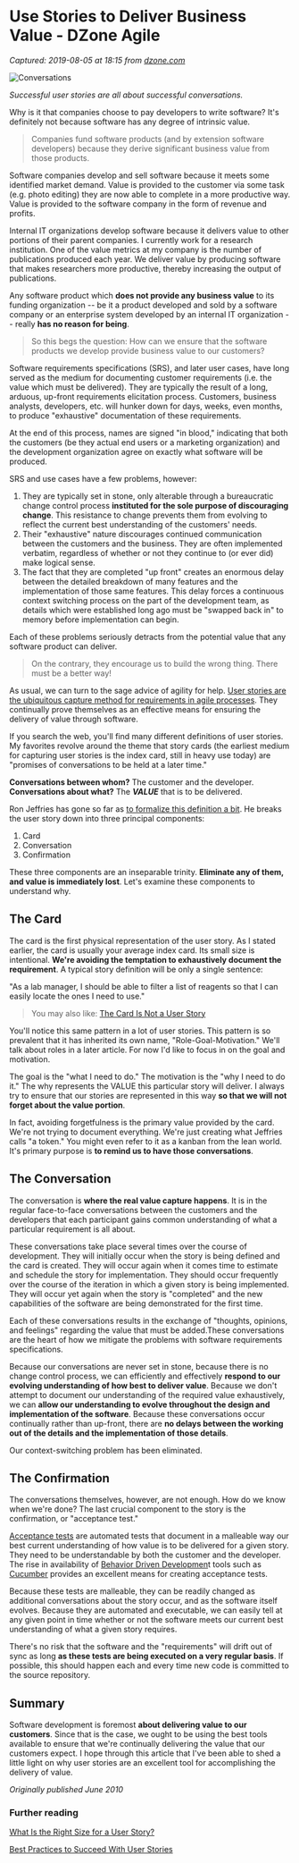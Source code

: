 # Use Stories to Deliver Business Value - DZone Agile

_Captured: 2019-08-05 at 18:15 from [dzone.com](https://dzone.com/articles/use-stories-deliver?edition=510311&utm_source=Daily%20Digest&utm_medium=email&utm_campaign=Daily%20Digest%202019-08-05)_

![Conversations](/storage/temp/12285512-conversations.jpg)

_Successful user stories are all about successful conversations._

Why is it that companies choose to pay developers to write software? It's definitely not because software has any degree of intrinsic value. 

> Companies fund software products (and by extension software developers) because they derive significant business value from those products. 

Software companies develop and sell software because it meets some identified market demand. Value is provided to the customer via some task (e.g. photo editing) they are now able to complete in a more productive way. Value is provided to the software company in the form of revenue and profits. 

Internal IT organizations develop software because it delivers value to other portions of their parent companies. I currently work for a research institution. One of the value metrics at my company is the number of publications produced each year. We deliver value by producing software that makes researchers more productive, thereby increasing the output of publications.

Any software product which **does not provide any business value** to its funding organization -- be it a product developed and sold by a software company or an enterprise system developed by an internal IT organization -- really **has no reason for being**. 

> So this begs the question: How can we ensure that the software products we develop provide business value to our customers? 

Software requirements specifications (SRS), and later user cases, have long served as the medium for documenting customer requirements (i.e. the value which must be delivered). They are typically the result of a long, arduous, up-front requirements elicitation process. Customers, business analysts, developers, etc. will hunker down for days, weeks, even months, to produce "exhaustive" documentation of these requirements. 

At the end of this process, names are signed "in blood," indicating that both the customers (be they actual end users or a marketing organization) and the development organization agree on exactly what software will be produced.

SRS and use cases have a few problems, however:

  1. They are typically set in stone, only alterable through a bureaucratic change control process **instituted for the sole purpose of discouraging change**. This resistance to change prevents them from evolving to reflect the current best understanding of the customers' needs.
  2. Their "exhaustive" nature discourages continued communication between the customers and the business. They are often implemented verbatim, regardless of whether or not they continue to (or ever did) make logical sense.
  3. The fact that they are completed "up front" creates an enormous delay between the detailed breakdown of many features and the implementation of those same features. This delay forces a continuous context switching process on the part of the development team, as details which were established long ago must be "swapped back in" to memory before implementation can begin. 

Each of these problems seriously detracts from the potential value that any software product can deliver. 

> On the contrary, they encourage us to build the wrong thing. There must be a better way! 

As usual, we can turn to the sage advice of agility for help. [User stories are the ubiquitous capture method for requirements in agile processes](https://dzone.com/articles/what-are-user-stories-and-who-should-write-them). They continually prove themselves as an effective means for ensuring the delivery of value through software.

If you search the web, you'll find many different definitions of user stories. My favorites revolve around the theme that story cards (the earliest medium for capturing user stories is the index card, still in heavy use today) are "promises of conversations to be held at a later time." 

**Conversations between whom?** The customer and the developer. **Conversations about what?** The **_VALUE_** that is to be delivered.

Ron Jeffries has gone so far as [to formalize this definition a bit](https://ronjeffries.com/xprog/articles/expcardconversationconfirmation/). He breaks the user story down into three principal components:

  1. Card
  2. Conversation
  3. Confirmation

These three components are an inseparable trinity. **Eliminate any of them, and value is immediately lost**. Let's examine these components to understand why.

## The Card

The card is the first physical representation of the user story. As I stated earlier, the card is usually your average index card. Its small size is intentional. **We're avoiding the temptation to exhaustively document the requirement**. A typical story definition will be only a single sentence:

"As a lab manager, I should be able to filter a list of reagents so that I can easily locate the ones I need to use."

> You may also like: [The Card Is Not a User Story](https://dzone.com/articles/the-card-is-not-the-user-story)

You'll notice this same pattern in a lot of user stories. This pattern is so prevalent that it has inherited its own name, "Role-Goal-Motivation." We'll talk about roles in a later article. For now I'd like to focus in on the goal and motivation. 

The goal is the "what I need to do." The motivation is the "why I need to do it." The why represents the VALUE this particular story will deliver. I always try to ensure that our stories are represented in this way **so that we will not forget about the value portion**.

In fact, avoiding forgetfulness is the primary value provided by the card. We're not trying to document everything. We're just creating what Jeffries calls "a token." You might even refer to it as a kanban from the lean world. It's primary purpose is **to remind us to have those conversations**.

## The Conversation

The conversation is **where the real value capture happens**. It is in the regular face-to-face conversations between the customers and the developers that each participant gains common understanding of what a particular requirement is all about. 

These conversations take place several times over the course of development. They will initially occur when the story is being defined and the card is created. They will occur again when it comes time to estimate and schedule the story for implementation. They should occur frequently over the course of the iteration in which a given story is being implemented. They will occur yet again when the story is "completed" and the new capabilities of the software are being demonstrated for the first time. 

Each of these conversations results in the exchange of "thoughts, opinions, and feelings" regarding the value that must be added.These conversations are the heart of how we mitigate the problems with software requirements specifications. 

Because our conversations are never set in stone, because there is no change control process, we can efficiently and effectively **respond to our evolving understanding of how best to deliver value**. Because we don't attempt to document our understanding of the required value exhaustively, we can **allow our understanding to evolve throughout the design and implementation of the software**. Because these conversations occur continually rather than up-front, there are **no delays between the working out of the details and the implementation of those details**. 

Our context-switching problem has been eliminated.

## The Confirmation

The conversations themselves, however, are not enough. How do we know when we're done? The last crucial component to the story is the confirmation, or "acceptance test." 

[Acceptance tests](https://dzone.com/articles/the-abcs-of-acceptance-test-design) are automated tests that document in a malleable way our best current understanding of how value is to be delivered for a given story. They need to be understandable by both the customer and the developer. The rise in availability of [Behavior Driven Developmen](https://dzone.com/articles/getting-started-with-behavior-driven-development)t tools such as [Cucumber](http://cukes.info/) provides an excellent means for creating acceptance tests. 

Because these tests are malleable, they can be readily changed as additional conversations about the story occur, and as the software itself evolves. Because they are automated and executable, we can easily tell at any given point in time whether or not the software meets our current best understanding of what a given story requires. 

There's no risk that the software and the "requirements" will drift out of sync as long **as these tests are being executed on a very regular basis**. If possible, this should happen each and every time new code is committed to the source repository.

## Summary

Software development is foremost **about delivering value to our customers**. Since that is the case, we ought to be using the best tools available to ensure that we're continually delivering the value that our customers expect. I hope through this article that I've been able to shed a little light on why user stories are an excellent tool for accomplishing the delivery of value.

_Originally published June 2010_

### Further reading

[What Is the Right Size for a User Story?](https://dzone.com/articles/what-right-size-user-story)

[Best Practices to Succeed With User Stories](https://dzone.com/articles/best-practices-to-succeed-with-user-stories)
